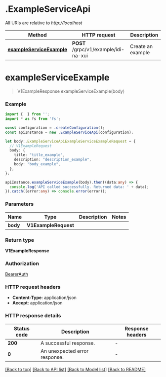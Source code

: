 # .ExampleServiceApi

All URIs are relative to *http://localhost*

Method | HTTP request | Description
------------- | ------------- | -------------
[**exampleServiceExample**](ExampleServiceApi.md#exampleServiceExample) | **POST** /grpc/v1/example/idi-na-xui | Create an example


# **exampleServiceExample**
> V1ExampleResponse exampleServiceExample(body)


### Example


```typescript
import {  } from '';
import * as fs from 'fs';

const configuration = .createConfiguration();
const apiInstance = new .ExampleServiceApi(configuration);

let body:.ExampleServiceApiExampleServiceExampleRequest = {
  // V1ExampleRequest
  body: {
    title: "title_example",
    description: "description_example",
    body: "body_example",
  },
};

apiInstance.exampleServiceExample(body).then((data:any) => {
  console.log('API called successfully. Returned data: ' + data);
}).catch((error:any) => console.error(error));
```


### Parameters

Name | Type | Description  | Notes
------------- | ------------- | ------------- | -------------
 **body** | **V1ExampleRequest**|  |


### Return type

**V1ExampleResponse**

### Authorization

[BearerAuth](README.md#BearerAuth)

### HTTP request headers

 - **Content-Type**: application/json
 - **Accept**: application/json


### HTTP response details
| Status code | Description | Response headers |
|-------------|-------------|------------------|
**200** | A successful response. |  -  |
**0** | An unexpected error response. |  -  |

[[Back to top]](#) [[Back to API list]](README.md#documentation-for-api-endpoints) [[Back to Model list]](README.md#documentation-for-models) [[Back to README]](README.md)


